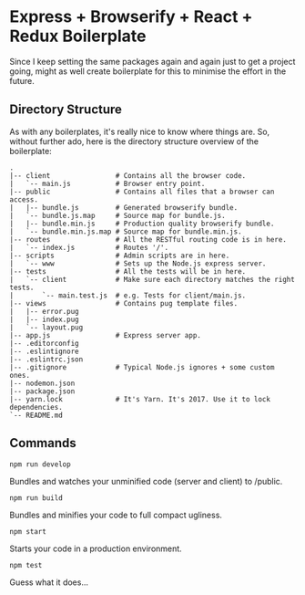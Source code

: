 # Express + Browserify + React + Redux Boilerplate

Since I keep setting the same packages again and again just to get a project
going, might as well create boilerplate for this to minimise the effort in
the future.

## Directory Structure

As with any boilerplates, it's really nice to know where things are.
So, without further ado, here is the directory structure overview of the
boilerplate:

```
.
|-- client                # Contains all the browser code.
|   `-- main.js           # Browser entry point.
|-- public                # Contains all files that a browser can access.
|   |-- bundle.js         # Generated browserify bundle.
|   `-- bundle.js.map     # Source map for bundle.js.
|   |-- bundle.min.js     # Production quality browserify bundle.
|   `-- bundle.min.js.map # Source map for bundle.min.js.
|-- routes                # All the RESTful routing code is in here.
|   `-- index.js          # Routes '/'.
|-- scripts               # Admin scripts are in here.
|   `-- www               # Sets up the Node.js express server.
|-- tests                 # All the tests will be in here.
|   `-- client            # Make sure each directory matches the right tests.
|       `-- main.test.js  # e.g. Tests for client/main.js.
|-- views                 # Contains pug template files.
|   |-- error.pug
|   |-- index.pug
|   `-- layout.pug
|-- app.js                # Express server app.
|-- .editorconfig
|-- .eslintignore
|-- .eslintrc.json
|-- .gitignore            # Typical Node.js ignores + some custom ones.
|-- nodemon.json
|-- package.json
|-- yarn.lock             # It's Yarn. It's 2017. Use it to lock dependencies.
`-- README.md
```

## Commands

```
npm run develop
```
Bundles and watches your unminified code (server and client) to /public.

```
npm run build
```
Bundles and minifies your code to full compact ugliness.

```
npm start
```
Starts your code in a production environment.

```
npm test
```
Guess what it does...

